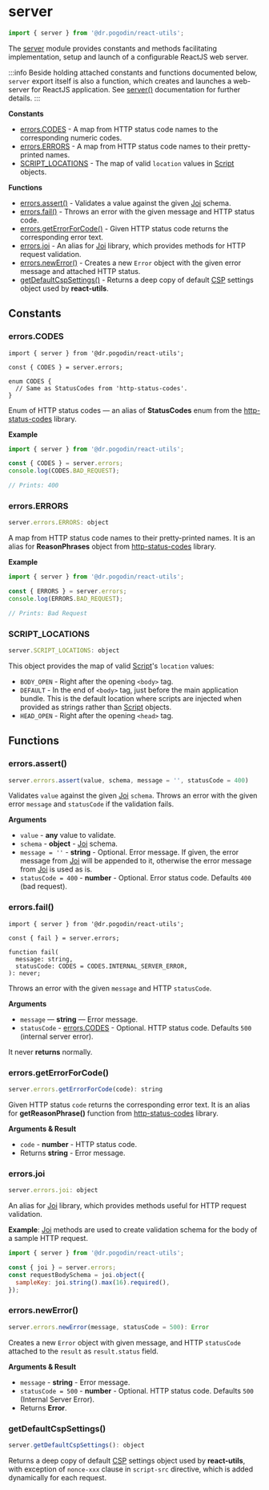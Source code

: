 # server
```jsx
import { server } from '@dr.pogodin/react-utils';
```
The [server](/docs/api/utils/server) module provides constants and methods
facilitating implementation, setup and launch of a configurable ReactJS web
server.

:::info
Beside holding attached constants and functions documented below, `server`
export itself is also a function, which creates and launches a web-server for
ReactJS application. See [server()] documentation for further details.
:::

**Constants**
- [errors.CODES](#errorscodes) - A map from HTTP status code names to
  the corresponding numeric codes.
- [errors.ERRORS](#errorserrors) - A map from HTTP status code names to
  their pretty-printed names.
- [SCRIPT_LOCATIONS] - The map of valid `location` values in [Script] objects.

**Functions**
- [errors.assert()](#errorsassert) - Validates a value against the given [Joi]
  schema.
- [errors.fail()](#errorsfail) - Throws an error with the given message and
  HTTP status code.
- [errors.getErrorForCode()](#errorsgeterrorforcode) - Given HTTP status code
  returns the corresponding error text.
- [errors.joi](#errorsjoi) - An alias for [Joi] library, which provides methods
  for HTTP request validation.
- [errors.newError()](#errorsnewerror) - Creates a new `Error` object with
  the given error message and attached HTTP status.
- [getDefaultCspSettings()](#getdefaultcspsettings) - Returns a deep copy of
  default [CSP] settings object used by **react-utils**.

## Constants

### errors.CODES
[errors.CODES]: #errorscodes
```tsx
import { server } from '@dr.pogodin/react-utils';

const { CODES } = server.errors;

enum CODES {
  // Same as StatusCodes from 'http-status-codes'.
}
```
Enum of HTTP status codes &mdash; an alias of  **StatusCodes** enum from
the [http-status-codes] library.

**Example**
```jsx
import { server } from '@dr.pogodin/react-utils';

const { CODES } = server.errors;
console.log(CODES.BAD_REQUEST);

// Prints: 400
```

### errors.ERRORS
```jsx
server.errors.ERRORS: object
```
A map from HTTP status code names to their pretty-printed names. It is an
alias for **ReasonPhrases** object from [http-status-codes] library.

**Example**
```jsx
import { server } from '@dr.pogodin/react-utils';

const { ERRORS } = server.errors;
console.log(ERRORS.BAD_REQUEST);

// Prints: Bad Request
```

### SCRIPT_LOCATIONS
```jsx
server.SCRIPT_LOCATIONS: object
```
This object provides the map of valid [Script]'s `location` values:
- `BODY_OPEN` - Right after the opening `<body>` tag.
- `DEFAULT` - In the end of `<body>` tag, just before the main application
  bundle. This is the default location where scripts are injected when provided
  as strings rather than [Script] objects.
- `HEAD_OPEN` - Right after the opening `<head>` tag.

## Functions

### errors.assert()
```jsx
server.errors.assert(value, schema, message = '', statusCode = 400)
```
Validates `value` against the given [Joi] `schema`. Throws an error with
the given error `message` and `statusCode` if the validation fails.

**Arguments**
- `value` - **any** value to validate.
- `schema` - **object** - [Joi] schema.
- `message = ''` - **string** - Optional. Error message. If given, the error
  message from [Joi] will be appended to it, otherwise the error message
  from [Joi] is used as is.
- `statusCode = 400` - **number** - Optional. Error status code. Defaults `400`
  (bad request).

### errors.fail()
```tsx
import { server } from '@dr.pogodin/react-utils';

const { fail } = server.errors;

function fail(
  message: string,
  statusCode: CODES = CODES.INTERNAL_SERVER_ERROR,
): never;
```
Throws an error with the given `message` and HTTP `statusCode`.

**Arguments**
- `message` &mdash; **string** &mdash; Error message.
- `statusCode` - [errors.CODES] - Optional. HTTP status code. Defaults `500`
  (internal server error).

It never **returns** normally.

### errors.getErrorForCode()
```jsx
server.errors.getErrorForCode(code): string
```
Given HTTP status `code` returns the corresponding error text. It is an alias
for **getReasonPhrase()** function from [http-status-codes] library.

**Arguments & Result**
- `code` - **number** - HTTP status code.
- Returns **string** - Error message.

### errors.joi
```jsx
server.errors.joi: object
```
An alias for [Joi] library, which provides methods useful for HTTP request
validation.

**Example**: [Joi] methods are used to create validation schema for the body of
a sample HTTP request.
```jsx
import { server } from '@dr.pogodin/react-utils';

const { joi } = server.errors;
const requestBodySchema = joi.object({
  sampleKey: joi.string().max(16).required(),
});
```

### errors.newError()
```jsx
server.errors.newError(message, statusCode = 500): Error
```
Creates a new `Error` object with given message, and HTTP `statusCode` attached
to the `result` as `result.status` field.

**Arguments & Result**
- `message` - **string** - Error message.
- `statusCode = 500` - **number** - Optional. HTTP status code. Defaults `500`
  (Internal Server Error).
- Returns **Error**.

### getDefaultCspSettings()
```jsx
server.getDefaultCspSettings(): object
```
Returns a deep copy of default [CSP] settings object used by **react-utils**,
with exception of `nonce-xxx` clause in `script-src` directive, which is added
dynamically for each request.

[CSP]: https://developer.mozilla.org/en-US/docs/Web/HTTP/CSP
[ExpressJS]: https://expressjs.com
[helmet]: https://github.com/helmetjs/helmet
[http-status-codes]: https://www.npmjs.com/package/http-status-codes
[Joi]: https://joi.dev/api/?v=17.4.2
[Script]: /docs/api/functions/server#beforerender-script
[server]: /docs/api/utils/server
[SCRIPT_LOCATIONS]: #script_locations
[server()]: /docs/api/functions/server
[Webpack]: https://webpack.js.org
